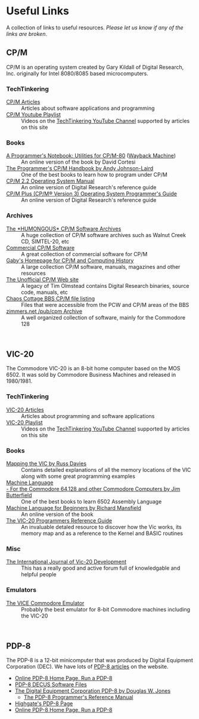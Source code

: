 # Useful Links

A collection of links to useful resources.  <em>Please let us know if any of the links are broken</em>.

## CP/M

CP/M is an operating system created by Gary Kildall of Digital Research, Inc. originally for Intel 8080/8085 based microcomputers.

### TechTinkering

<dl>
  <dt><a href="/articles/tag/cpm/">CP/M Articles</a></dt>
  <dd>Articles about software applications and programming</dd>
  <dt><a href="https://www.youtube.com/playlist?list=PL6PrE7UVkn_NEGOhOca8_3MP1zUSYDGwc">CP/M Youtube Playlist</a></dt>
  <dd>Videos on the <a href="https://www.youtube.com/user/TechTinkering">TechTinkering YouTube Channel</a> supported by articles on this site</dd>
</dl>


### Books

<dl>
  <dt><a href="http://tassos-oak.com/NB1/index.htm">A Programmer's Notebook: Utilities for CP/M-80</a> (<a href="https://web.archive.org/web/20161128083340/http://www.tassos-oak.com/NB1/index.htm">Wayback Machine</a>)</dt>
  <dd>An online version of the book by David Cortesi</dd>
  <dt><a href="https://archive.org/details/TheCpmProgrammersHandbook/">The Programmer's CP/M Handbook by Andy Johnson-Laird</a></dt>
  <dd>One of the best books to learn how to program under CP/M</dd>
  <dt><a href="http://www.gaby.de/cpm/manuals/archive/cpm22htm/">CP/M 2.2 Operating System Manual</a></dt>
  <dd>An online version of Digital Research's reference guide</dd>
  <dt><a href="https://rvbelzen.tripod.com/cpm3-prg/index.html">CP/M Plus (CP/M® Version 3) Operating System Programmer's Guide</a></dt>
  <dd>An online version of Digital Research's reference guide</dd>
</dl>

### Archives

<dl>
  <dt><a href="http://www.classiccmp.org/cpmarchives/">The *HUMONGOUS* CP/M Software Archives</a></dt>
  <dd>A huge collection of CP/M software archives such as Walnut Creek CD, SIMTEL-20, etc</dd>

  <dt><a href="http://www.retroarchive.org/cpm/">Commercial CP/M Software</a></dt>
  <dd>A great collection of commercial software for CP/M</dd>

  <dt><a href="http://www.gaby.de">Gaby's Homepage for CP/M and Computing History</a></dt>
  <dd>A large collection CP/M software, manuals, magazines and other resources</dd>

  <dt><a href="http://www.cpm.z80.de/">The Unofficial CP/M Web site</a></dt>
  <dd>A legacy of Tim Olmstead contains Digital Research binaries, source code, manuals, etc</dd>

  <dt><a href="https://www.chiark.greenend.org.uk/~jacobn/cpm/cpmfiles.html">Chaos Cottage BBS CP/M file listing</a></dt>
  <dd>Files that were accessible from the PCW and CP/M areas of the BBS</dd>

  <dt><a href="http://www.zimmers.net/anonftp/pub/cpm/index.html">zimmers.net  /pub/cpm Archive</a></dt>
  <dd>A well organized collection of software, mainly for the Commodore 128</dd>

</dl>

<br />

<h2 id="useful-links-vic-20">VIC-20</h2>

The Commodore VIC-20 is an 8-bit home computer based on the MOS 6502.  It was sold by Commodore Business Machines and released in 1980/1981.

### TechTinkering

<dl>
  <dt><a href="/articles/tag/vic-20/">VIC-20 Articles</a></dt>
  <dd>Articles about programming and software applications</dd>
  <dt><a href="https://www.youtube.com/playlist?list=PL6PrE7UVkn_NglGIjY4r_xi7XmuVPl4BL">VIC-20 Playlist</a></dt>
  <dd>Videos on the <a href="https://www.youtube.com/user/TechTinkering">TechTinkering YouTube Channel</a> supported by articles on this site</dd>
</dl>

### Books

<dl>
  <dt><a href="https://archive.org/details/COMPUTEs_Mapping_the_VIC_1984_COMPUTE_Publications/mode/2up">Mapping the VIC by Russ Davies</a></dt>
  <dd>Contains detailed explanations of all the memory locations of the VIC along with some great programming examples</dd>
  <dt><a href="https://archive.org/details/Machine_Language_for_the_Commodore_Revised_and_Expanded_Edition/mode/2up">Machine Language<br />- For the Commodore 64,128 and other Commodore Computers by Jim Butterfield</a></dt>
  <dd>One of the best books to learn 6502 Assembly Language</dd>
  <dt><a href="https://www.atariarchives.org/mlb/">Machine Language for Beginners by Richard Mansfield</a></dt>
  <dd>An online version of the book</dd>
  <dt><a href="http://archive.org/details/VIC-20ProgrammersReferenceGuide1stEdition6thPrinti">The VIC-20 Programmers Reference Guide</a></dt>
  <dd>An invaluable detaled resource to discover how the Vic works, its memory map and as a reference to the Kernel and BASIC routines</dd>
</dl>

### Misc

<dl>
  <dt><a href="https://www.sleepingelephant.com/denial/">The International Journal of Vic-20 Development</a></dt>
  <dd>This has a really good and active forum full of knowledgable and helpful people</dd>
</dl>


### Emulators

<dl>
  <dt><a href="https://vice-emu.sourceforge.io/">The VICE Commodore Emulator</a></dt>
  <dd>Probably the best emulator for 8-bit Commodore machines including the VIC-20</dd>
</dl>

<br />

## PDP-8

The PDP-8 is a 12-bit minicomputer that was produced by Digital Equipment Corporation (DEC). We have lots of [PDP-8 articles](/articles/tag/pdp-8/) on the website.

* [Online PDP-8 Home Page, Run a PDP-8](https://www.pdp8online.com/)
* [PDP-8 DECUS Software Files](http://so-much-stuff.com/pdp8/software/decus.php)
* [The Digital Equipment Corporation PDP-8 by Douglas W. Jones](https://homepage.divms.uiowa.edu/~jones/pdp8/)
  - [The PDP-8 Programmer's Reference Manual](http://homepage.cs.uiowa.edu/~jones/pdp8/man/index.html)
* [Highgate's PDP-8 Page](http://highgate.comm.sfu.ca/pdp8/)
* [Online PDP-8 Home Page, Run a PDP-8](https://www.pdp8.net/)
